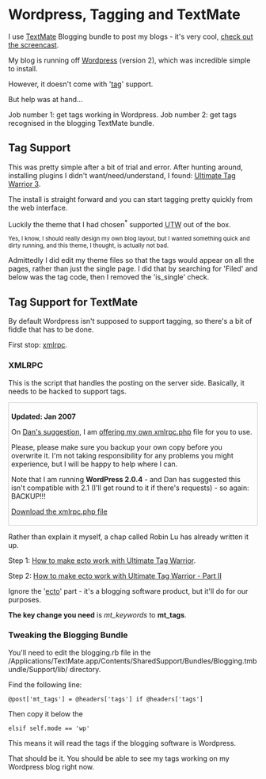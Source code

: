 # Wordpress, Tagging and TextMate

I use [TextMate](http://macromates.com) Blogging bundle to post my blogs - it's very cool, [check out the screencast](http://macromates.com/blog/archives/2006/06/19/blogging-from-textmate/).

My blog is running off [Wordpress](http://wordpress.com) (version 2), which was incredible simple to install.

However, it doesn't come with '[tag](http://en.wikipedia.org/wiki/Tags)' support.

But help was at hand...


<!--more-->

Job number 1: get tags working in Wordpress.
Job number 2: get tags recognised in the blogging TextMate bundle.

## Tag Support

This was pretty simple after a bit of trial and error.  After hunting around, installing plugins I didn't want/need/understand, I found: [Ultimate Tag Warrior 3](http://www.neato.co.nz/ultimate-tag-warrior).

The install is straight forward and you can start tagging pretty quickly from the web interface.

Luckily the theme that I had chosen<sup>*</sup> supported <abbr title="Ultimate Tag Warriro">UTW</abbr> out of the box.

<small>Yes, I know, I should really design my own blog layout, but I wanted something quick and dirty running, and this theme, I thought, is actually not bad.</small>

Admittedly I did edit my theme files so that the tags would appear on all the pages, rather than just the single page.  I did that by searching for 'Filed' and below was the tag code, then I removed the 'is_single' check.

## Tag Support for TextMate

By default Wordpress isn't supposed to support tagging, so there's a bit of fiddle that has to be done.

First stop: [xmlrpc](http://en.wikipedia.org/wiki/Xmlrpc).

### XMLRPC

This is the script that handles the posting on the server side.  Basically, it needs to be hacked to support tags.

<div style="border:1px solid #ccc; padding: 5px;">
<p><b>Updated: Jan 2007</b></p>
<p>On <a href="http://remysharp.com/2006/10/01/wordpress-tagging-and-textmate/#comment-154">Dan's suggestion</a>, I am <a href="http://remysharp.com/wp-content/uploads/2007/01/xmlrpc.php.txt">offering my own xmlrpc.php</a> file for you to use. </p>
<p>Please, please make sure you backup your own copy before you overwrite it.  I'm not taking responsibility for any problems you might experience, but I will be happy to help where I can.</p>
<p>Note that I am running <b>WordPress 2.0.4</b> - and Dan has suggested this isn't compatible with 2.1 (I'll get round to it if there's requests) - so again: BACKUP!!!</p>
<p><a href="http://remysharp.com/wp-content/uploads/2007/01/xmlrpc.php.txt">Download the xmlrpc.php file</a></p>
</div>

Rather than explain it myself, a chap called Robin Lu has already written it up.

Step 1: [How to make ecto work with Ultimate Tag Warrior](http://www.robinlu.com/blog/archives/57).

Step 2: [How to make ecto work with Ultimate Tag Warrior - Part II](http://www.robinlu.com/blog/archives/86)

Ignore the '[ecto](http://ecto.kung-foo.tv/archives/000991.php)' part - it's a blogging software product, but it'll do for our purposes.

**The key change you need** is *mt_keywords* to **mt_tags**.

### Tweaking the Blogging Bundle

You'll need to edit the blogging.rb file in the /Applications/TextMate.app/Contents/SharedSupport/Bundles/Blogging.tmbundle/Support/lib/ directory.

Find the following line:

<pre><code>@post['mt_tags'] = @headers['tags'] if @headers['tags']</code></pre>

Then copy it below the

<pre><code>elsif self.mode == 'wp'</code></pre>

This means it will read the tags if the blogging software is Wordpress.

That should be it.  You should be able to see my tags working on my Wordpress blog right now.